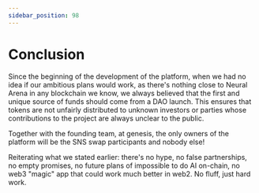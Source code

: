 ```yaml
---
sidebar_position: 98
---
```


# Conclusion

Since the beginning of the development of the platform, when we had no idea if our ambitious plans would work, as there's nothing close to Neural Arena in any blockchain we know, we always believed that the first and unique source of funds should come from a DAO launch. This ensures that tokens are not unfairly distributed to unknown investors or parties whose contributions to the project are always unclear to the public.

Together with the founding team, at genesis, the only owners of the platform will be the SNS swap participants and nobody else!

Reiterating what we stated earlier: there's no hype, no false partnerships, no empty promises, no future plans of impossible to do AI on-chain, no web3 "magic" app that could work much better in web2. No fluff, just hard work.